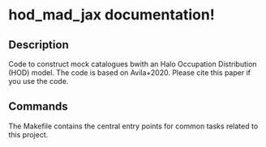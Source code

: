# hod_mad_jax documentation!

## Description

Code to construct mock catalogues bwith an Halo Occupation Distribution (HOD) model. The code is based on Avila+2020. Please cite this paper if you use the code.

## Commands

The Makefile contains the central entry points for common tasks related to this project.

